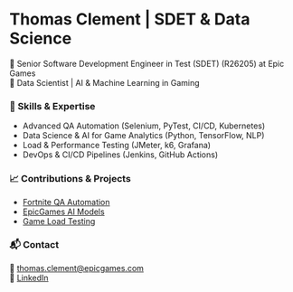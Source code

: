 # Thomas Clement | SDET & Data Science  
🔹 Senior Software Development Engineer in Test (SDET) (R26205) at Epic Games  
🔹 Data Scientist | AI & Machine Learning in Gaming  

### 🚀 Skills & Expertise  
- Advanced QA Automation (Selenium, PyTest, CI/CD, Kubernetes)  
- Data Science & AI for Game Analytics (Python, TensorFlow, NLP)  
- Load & Performance Testing (JMeter, k6, Grafana)  
- DevOps & CI/CD Pipelines (Jenkins, GitHub Actions)  

### 📈 Contributions & Projects  
- [Fortnite QA Automation](https://github.com/Epic-Games-QA-Labs-Chile/fortnite-qa-automation)  
- [EpicGames AI Models](https://github.com/Epic-Games-QA-Labs-Chile/epicgames-ai-models)  
- [Game Load Testing](https://github.com/Epic-Games-QA-Labs-Chile/game-load-testing)  

### 📬 Contact  
📧 thomas.clement@epicgames.com  
🔗 [LinkedIn]([https://linkedin.com/in/thomas-clement](https://www.linkedin.com/in/thomas-ignace-clement-bouzigues-8506b22a3/))  

